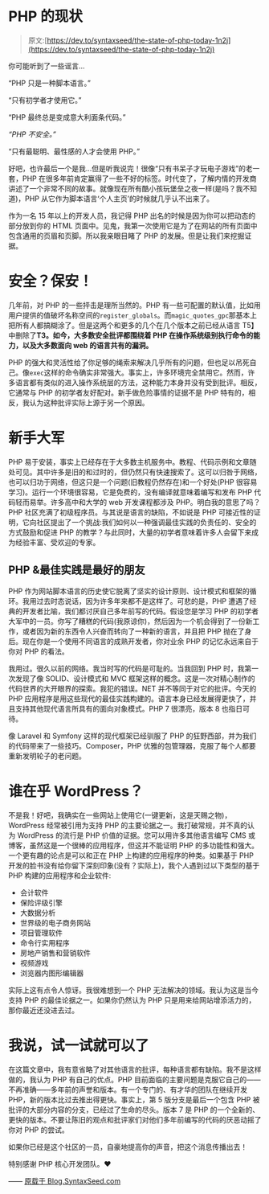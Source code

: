 # PHP 的现状

> 原文:[https://dev.to/syntaxseed/the-state-of-php-today-1n2j](https://dev.to/syntaxseed/the-state-of-php-today-1n2j)

你可能听到了一些谣言...

“PHP 只是一种脚本语言。”

“只有初学者才使用它。”

“PHP 最终总是变成意大利面条代码。”

*“PHP 不安全。”*

“只有最聪明、最性感的人才会使用 PHP。”

好吧，也许最后一个是我...但是听我说完！很像“只有书呆子才玩电子游戏”的老一套，PHP 在很多年前肯定赢得了一些不好的标签。时代变了，了解内情的开发商讲述了一个非常不同的故事。就像现在所有酷小孩玩堡垒之夜一样(是吗？我不知道)，PHP 从它作为脚本语言‘个人主页’的时候就几乎认不出来了。

作为一名 15 年以上的开发人员，我记得 PHP 出名的时候是因为你可以把动态的部分放到你的 HTML 页面中。见鬼，我第一次使用它是为了在网站的所有页面中包含通用的页眉和页脚。所以我亲眼目睹了 PHP 的发展。但是让我们来挖掘证据。

# [](#security-security)安全？保安！

几年前，对 PHP 的一些抨击是理所当然的。PHP 有一些可配置的默认值，比如用用户提供的值破坏名称空间的`register_globals`。而`magic_quotes_gpc`那基本上把所有人都搞糊涂了。但是这两个和更多的几个在几个版本之前已经从语言 T5】中删除了**T3。如今，大多数安全批评都围绕着 PHP 在操作系统级别执行命令的能力，以及大多数面向 web 的语言共有的漏洞。**

PHP 的强大和灵活性给了你足够的绳索来解决几乎所有的问题，但也足以吊死自己。像`exec`这样的命令确实非常强大。事实上，许多环境完全禁用它。然而，许多语言都有类似的进入操作系统层的方法，这种能力本身并没有受到批评。相反，它通常与 PHP 的初学者友好配对。新手做危险事情的证据不是 PHP 特有的，相反，我认为这种批评实际上源于另一个原因。

# [](#an-army-of-beginners)新手大军

PHP 易于安装，事实上已经存在于大多数主机服务中。教程、代码示例和文章随处可见。其中许多是旧的和过时的，但仍然只有快速搜索了。这可以归咎于网络，也可以归功于网络，但这只是一个问题(旧教程仍然存在)和一个好处(PHP 很容易学习)。运行一个环境很容易，它是免费的，没有编译就意味着编写和发布 PHP 代码轻而易举。许多高中和大学的 web 开发课程都涉及 PHP。明白我的意思了吗？PHP 社区充满了初级程序员。与其说是语言的缺陷，不如说是 PHP 可接近性的证明，它向社区提出了一个挑战:我们如何以一种强调最佳实践的负责任的、安全的方式鼓励和促进 PHP 的教学？与此同时，大量的初学者意味着许多人会留下来成为经验丰富、受欢迎的专家。

## PHP &最佳实践是最好的朋友

PHP 作为网站脚本语言的历史使它脱离了坚实的设计原则、设计模式和框架的循环。我用过去时态说话，因为许多年来都不是这样了。可悲的是，PHP 遭遇了经典的开发者比喻，我们都讨厌自己多年前写的代码。假设您是学习 PHP 的初学者大军中的一员。你写了糟糕的代码(我原谅你)，然后因为一个机会得到了一份新工作，或者因为新的东西令人兴奋而转向了一种新的语言，并且把 PHP 抛在了身后。现在你是一个使用不同语言的成熟开发者，你对业余 PHP 的记忆永远来自于你对 PHP 的看法。

我用过。很久以前的网络。我当时写的代码是可耻的。当我回到 PHP 时，我第一次发现了像 SOLID、设计模式和 MVC 框架这样的概念。这是一次对精心制作的代码世界的大开眼界的探索。我犯的错误。NET 并不等同于对它的批评。今天的 PHP 应用程序是用这些现代的最佳实践构建的。语言本身已经发展得更快了，并且支持其他现代语言所具有的面向对象模式。PHP 7 很漂亮，版本 8 也指日可待。

像 Laravel 和 Symfony 这样的现代框架已经驯服了 PHP 的狂野西部，并为我们的代码带来了一些技巧。Composer，PHP 优雅的包管理器，克服了每个人都要重新发明轮子的老问题。

# [](#who-cares-about-wordpress)谁在乎 WordPress？

不是我！好吧，我确实在一些网站上使用它(一键更新，这是天赐之物)，WordPress 经常被引用为支持 PHP 的主要论据之一。我打破常规，并不真的认为 WordPress 的流行是 PHP 价值的证据。您可以用许多其他语言编写 CMS 或博客，虽然这是一个很棒的应用程序，但这并不能证明 PHP 的多功能性和强大。一个更有趣的论点是可以和正在 PHP 上构建的应用程序的种类。如果基于 PHP 开发的脸书没有给你留下深刻印象(没有？实际上)，我个人遇到过以下类型的基于 PHP 构建的应用程序和企业软件:

*   会计软件
*   保险评级引擎
*   大数据分析
*   世界级的电子商务网站
*   项目管理软件
*   命令行实用程序
*   房地产销售和营销软件
*   视频游戏
*   浏览器内图形编辑器

实际上这有点令人惊讶。我很难想到一个 PHP 无法解决的领域。我认为这是当今支持 PHP 的最佳论据之一。如果你仍然认为 PHP 只是用来给网站增添活力的，那你最近还没进去过。

# 我说，试一试就可以了

在这篇文章中，我有意省略了对其他语言的批评，每种语言都有缺陷。我不是这样做的，我认为 PHP 有自己的优点。PHP 目前面临的主要问题是克服它自己的——不再准确——多年前的声誉和版本。有一个专门的、有才华的团队在继续开发 PHP，新的版本比过去推出得更快。事实上，第 5 版分支是最后一个包含 PHP 被批评的大部分内容的分支，已经过了生命的尽头。版本 7 是 PHP 的一个全新的、更快的版本。不要让陈旧的观点和批评家们对他们多年前编写的代码的厌恶动摇了你对 PHP 的尝试。

如果你已经是这个社区的一员，自豪地提高你的声音，把这个消息传播出去！

特别感谢 PHP 核心开发团队。❤

——
[原载于 Blog.SyntaxSeed.com](https://blog.syntaxseed.com/the-state-of-php-today/)